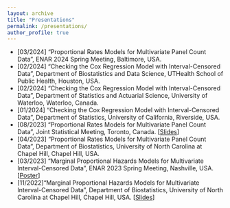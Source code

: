 ```yaml
---
layout: archive
title: "Presentations"
permalink: /presentations/
author_profile: true
---
```


- [03/2024] “Proportional Rates Models for Multivariate Panel Count Data”, ENAR 2024 Spring Meeting, Baltimore, USA.
- [02/2024] “Checking the Cox Regression Model with Interval-Censored Data”, Department of Biostatistics and Data Science, UTHealth School of Public Health, Houston, USA.
- [02/2024] “Checking the Cox Regression Model with Interval-Censored Data”, Department of Statistics and Actuarial Science, University of Waterloo, Waterloo, Canada.
- [01/2024] “Checking the Cox Regression Model with Interval-Censored Data”, Department of Statistics, University of California, Riverside, USA.
- [08/2023] “Proportional Rates Models for Multivariate Panel Count Data”, Joint Statistical Meeting, Toronto, Canada. \[[Slides](/files/presentations/panelcount-JSM2023.pdf)\]
- [04/2023] “Proportional Rates Models for Multivariate Panel Count Data”, Department of Biostatistics, University of North Carolina at Chapel Hill, Chapel Hill, USA.
- [03/2023] “Marginal Proportional Hazards Models for Multivariate Interval-Censored Data”, ENAR 2023 Spring Meeting, Nashville, USA. \[[Poster](/files/presentations/ENAR2023.pdf)\]
- [11/2022]“Marginal Proportional Hazards Models for Multivariate Interval-Censored Data”, Department of Biostatistics, University of North Carolina at Chapel Hill, Chapel Hill, USA. \[[Slides](/files/presentations/UNC-seminar-2022.pdf)\]
